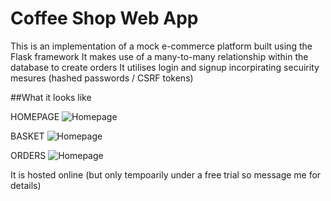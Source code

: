 # Coffee Shop Web App
This is an implementation of a mock e-commerce platform built using the Flask framework
It makes use of a many-to-many relationship within the database to create orders
It utilises login and signup incorpirating secuirity mesures (hashed passwords / CSRF tokens)

##What it looks like

HOMEPAGE
![Homepage](https://github.com/CodeDann/CoffeeShop-WebApp/blob/main/README-images/homepage.jpg?raw=true)

BASKET
![Homepage](https://github.com/CodeDann/CoffeeShop-WebApp/blob/main/README-images/basket.jpg?raw=true)

ORDERS
![Homepage](https://github.com/CodeDann/CoffeeShop-WebApp/blob/main/README-images/orders.jpg?raw=true)

It is hosted online (but only tempoarily under a free trial so message me for details)
